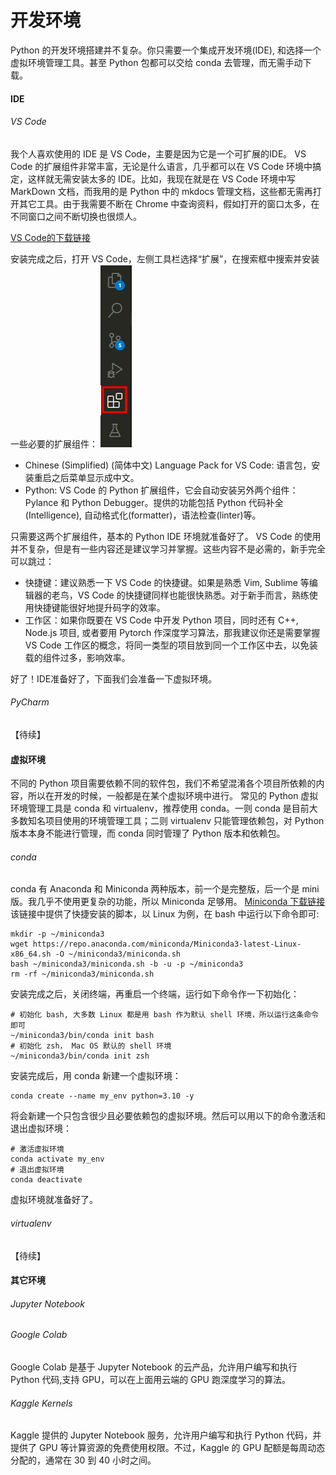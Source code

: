 # 开发环境
Python 的开发环境搭建并不复杂。你只需要一个集成开发环境(IDE), 和选择一个虚拟环境管理工具。甚至 Python 包都可以交给 conda 去管理，而无需手动下载。

#### IDE
###### VS Code
我个人喜欢使用的 IDE 是 VS Code，主要是因为它是一个可扩展的IDE。
VS Code 的扩展组件非常丰富，无论是什么语言，几乎都可以在 VS Code 环境中搞定，这样就无需安装太多的 IDE。比如，我现在就是在 VS Code 环境中写 MarkDown 文档，而我用的是 Python 中的 mkdocs 管理文档，这些都无需再打开其它工具。由于我需要不断在 Chrome 中查询资料，假如打开的窗口太多，在不同窗口之间不断切换也很烦人。

[VS Code的下载链接](https://code.visualstudio.com/download)

安装完成之后，打开 VS Code，左侧工具栏选择“扩展”，在搜索框中搜索并安装一些必要的扩展组件：
![extensions](../imgs/vscode_extensions.png "扩展组件")
* Chinese (Simplified) (简体中文) Language Pack for VS Code: 语言包，安装重启之后菜单显示成中文。
* Python: VS Code 的 Python 扩展组件，它会自动安装另外两个组件：Pylance 和 Python Debugger。提供的功能包括 Python 代码补全(Intelligence), 自动格式化(formatter)，语法检查(linter)等。

只需要这两个扩展组件，基本的 Python IDE 环境就准备好了。
VS Code 的使用并不复杂，但是有一些内容还是建议学习并掌握。这些内容不是必需的，新手完全可以跳过：
* 快捷键：建议熟悉一下 VS Code 的快捷键。如果是熟悉 Vim, Sublime 等编辑器的老鸟，VS Code 的快捷键同样也能很快熟悉。对于新手而言，熟练使用快捷键能很好地提升码字的效率。
* 工作区：如果你既要在 VS Code 中开发 Python 项目，同时还有 C++, Node.js 项目, 或者要用 Pytorch 作深度学习算法，那我建议你还是需要掌握 VS Code 工作区的概念，将同一类型的项目放到同一个工作区中去，以免装载的组件过多，影响效率。
  
好了！IDE准备好了，下面我们会准备一下虚拟环境。
###### PyCharm
【待续】

#### 虚拟环境
不同的 Python 项目需要依赖不同的软件包，我们不希望混淆各个项目所依赖的内容，所以在开发的时候，一般都是在某个虚拟环境中进行。
常见的 Python 虚拟环境管理工具是 conda 和 virtualenv，推荐使用 conda。一则 conda 是目前大多数知名项目使用的环境管理工具；二则 virtualenv 只能管理依赖包，对 Python 版本本身不能进行管理，而 conda 同时管理了 Python 版本和依赖包。
###### conda 
conda 有 Anaconda 和 Miniconda 两种版本，前一个是完整版，后一个是 mini 版。我几乎不使用更复杂的功能，所以 Miniconda 足够用。
[Miniconda 下载链接](https://docs.anaconda.com/miniconda/)
该链接中提供了快捷安装的脚本，以 Linux 为例，在 bash 中运行以下命令即可:
```Shell
mkdir -p ~/miniconda3
wget https://repo.anaconda.com/miniconda/Miniconda3-latest-Linux-x86_64.sh -O ~/miniconda3/miniconda.sh
bash ~/miniconda3/miniconda.sh -b -u -p ~/miniconda3
rm -rf ~/miniconda3/miniconda.sh
```
安装完成之后，关闭终端，再重启一个终端，运行如下命令作一下初始化：
```Shell
# 初始化 bash, 大多数 Linux 都是用 bash 作为默认 shell 环境，所以运行这条命令即可
~/miniconda3/bin/conda init bash 
# 初始化 zsh， Mac OS 默认的 shell 环境
~/miniconda3/bin/conda init zsh  
```
安装完成后，用 conda 新建一个虚拟环境：
```Shell
conda create --name my_env python=3.10 -y
```
将会新建一个只包含很少且必要依赖包的虚拟环境。然后可以用以下的命令激活和退出虚拟环境：
```Shell
# 激活虚拟环境
conda activate my_env
# 退出虚拟环境 
conda deactivate
```
虚拟环境就准备好了。

###### virtualenv
【待续】
#### 其它环境
###### Jupyter Notebook

###### Google Colab
Google Colab 是基于 Jupyter Notebook 的云产品，允许用户编写和执行 Python 代码,支持 GPU，可以在上面用云端的 GPU 跑深度学习的算法。
###### Kaggle Kernels
Kaggle 提供的 Jupyter Notebook 服务，允许用户编写和执行 Python 代码，并提供了 GPU 等计算资源的免费使用权限。不过，Kaggle 的 GPU 配额是每周动态分配的，通常在 30 到 40 小时之间。